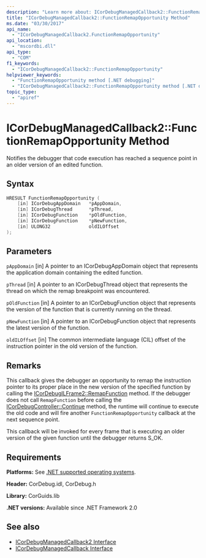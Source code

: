 ```yaml
---
description: "Learn more about: ICorDebugManagedCallback2::FunctionRemapOpportunity Method"
title: "ICorDebugManagedCallback2::FunctionRemapOpportunity Method"
ms.date: "03/30/2017"
api_name:
  - "ICorDebugManagedCallback2.FunctionRemapOpportunity"
api_location:
  - "mscordbi.dll"
api_type:
  - "COM"
f1_keywords:
  - "ICorDebugManagedCallback2::FunctionRemapOpportunity"
helpviewer_keywords:
  - "FunctionRemapOpportunity method [.NET debugging]"
  - "ICorDebugManagedCallback2::FunctionRemapOpportunity method [.NET debugging]"
topic_type:
  - "apiref"
---
```

# ICorDebugManagedCallback2::FunctionRemapOpportunity Method

Notifies the debugger that code execution has reached a sequence point in an older version of an edited function.

## Syntax

```cpp
HRESULT FunctionRemapOpportunity (
    [in] ICorDebugAppDomain   *pAppDomain,
    [in] ICorDebugThread      *pThread,
    [in] ICorDebugFunction    *pOldFunction,
    [in] ICorDebugFunction    *pNewFunction,
    [in] ULONG32              oldILOffset
);
```

## Parameters

 `pAppDomain`
 [in] A pointer to an ICorDebugAppDomain object that represents the application domain containing the edited function.

 `pThread`
 [in] A pointer to an ICorDebugThread object that represents the thread on which the remap breakpoint was encountered.

 `pOldFunction`
 [in] A pointer to an ICorDebugFunction object that represents the version of the function that is currently running on the thread.

 `pNewFunction`
 [in] A pointer to an ICorDebugFunction object that represents the latest version of the function.

 `oldILOffset`
 [in] The common intermediate language (CIL) offset of the instruction pointer in the old version of the function.

## Remarks

This callback gives the debugger an opportunity to remap the instruction pointer to its proper place in the new version of the specified function by calling the [ICorDebugILFrame2::RemapFunction](icordebugilframe2-remapfunction-method.md) method. If the debugger does not call `RemapFunction` before calling the [ICorDebugController::Continue](icordebugcontroller-continue-method.md) method, the runtime will continue to execute the old code and will fire another `FunctionRemapOpportunity` callback at the next sequence point.

This callback will be invoked for every frame that is executing an older version of the given function until the debugger returns S_OK.

## Requirements

 **Platforms:** See [.NET supported operating systems](https://github.com/dotnet/core/blob/main/os-lifecycle-policy.md).

 **Header:** CorDebug.idl, CorDebug.h

 **Library:** CorGuids.lib

 **.NET versions:** Available since .NET Framework 2.0

## See also

- [ICorDebugManagedCallback2 Interface](icordebugmanagedcallback2-interface.md)
- [ICorDebugManagedCallback Interface](icordebugmanagedcallback-interface.md)
